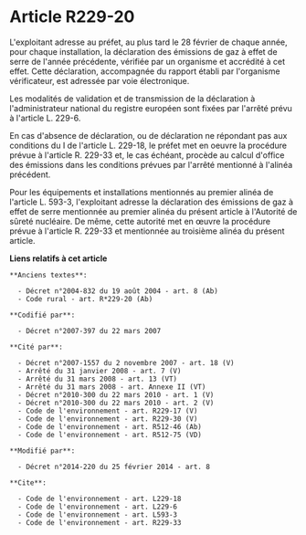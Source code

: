# Article R229-20

L'exploitant adresse au préfet, au plus tard le 28 février de chaque année, pour chaque installation, la déclaration des
émissions de gaz à effet de serre de l'année précédente, vérifiée par un organisme et accrédité à cet effet. Cette
déclaration, accompagnée du rapport établi par l'organisme vérificateur, est adressée par voie électronique. 

Les modalités de validation et de transmission de la déclaration à l'administrateur national du registre européen sont fixées
par l'arrêté prévu à l'article L. 229-6. 

En cas d'absence de déclaration, ou de déclaration ne répondant pas aux conditions du I de l'article L. 229-18, le préfet met
en oeuvre la procédure prévue à l'article R. 229-33 et, le cas échéant, procède au calcul d'office des émissions dans les
conditions prévues par l'arrêté mentionné à l'alinéa précédent. 

Pour les équipements et installations mentionnés au premier alinéa de l'article L. 593-3, l'exploitant adresse la déclaration
des émissions de gaz à effet de serre mentionnée au premier alinéa du présent article à l'Autorité de sûreté nucléaire. De
même, cette autorité met en œuvre la procédure prévue à l'article R. 229-33 et mentionnée au troisième alinéa du présent
article.

**Liens relatifs à cet article**

	**Anciens textes**:

	  - Décret n°2004-832 du 19 août 2004 - art. 8 (Ab)
	  - Code rural - art. R*229-20 (Ab)

	**Codifié par**:

	  - Décret n°2007-397 du 22 mars 2007

	**Cité par**:

	  - Décret n°2007-1557 du 2 novembre 2007 - art. 18 (V)
	  - Arrêté du 31 janvier 2008 - art. 7 (V)
	  - Arrêté du 31 mars 2008 - art. 13 (VT)
	  - Arrêté du 31 mars 2008 - art. Annexe II (VT)
	  - Décret n°2010-300 du 22 mars 2010 - art. 1 (V)
	  - Décret n°2010-300 du 22 mars 2010 - art. 2 (V)
	  - Code de l'environnement - art. R229-17 (V)
	  - Code de l'environnement - art. R229-30 (V)
	  - Code de l'environnement - art. R512-46 (Ab)
	  - Code de l'environnement - art. R512-75 (VD)

	**Modifié par**:

	  - Décret n°2014-220 du 25 février 2014 - art. 8

	**Cite**:

	  - Code de l'environnement - art. L229-18
	  - Code de l'environnement - art. L229-6
	  - Code de l'environnement - art. L593-3
	  - Code de l'environnement - art. R229-33
